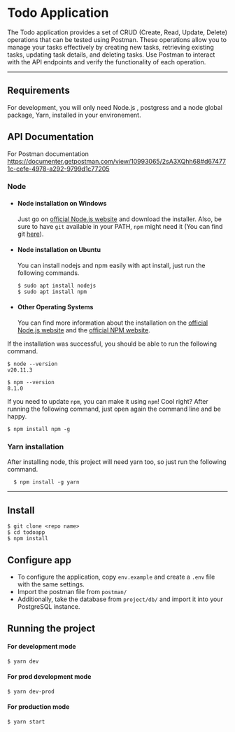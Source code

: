 # Todo Application

The Todo application provides a set of CRUD (Create, Read, Update, Delete) operations that can be tested using Postman. These operations allow you to manage your tasks effectively by creating new tasks, retrieving existing tasks, updating task details, and deleting tasks. Use Postman to interact with the API endpoints and verify the functionality of each operation.

---
## Requirements

For development, you will only need Node.js , postgress and a node global package, Yarn, installed in your environement.

## API Documentation 

For Postman documentation
 https://documenter.getpostman.com/view/10993065/2sA3XQhh68#d674771c-cefe-4978-a292-9799d1c77205

### Node
- #### Node installation on Windows

  Just go on [official Node.js website](https://nodejs.org/) and download the installer.
Also, be sure to have `git` available in your PATH, `npm` might need it (You can find git [here](https://git-scm.com/)).

- #### Node installation on Ubuntu

  You can install nodejs and npm easily with apt install, just run the following commands.

      $ sudo apt install nodejs
      $ sudo apt install npm


- #### Other Operating Systems
  You can find more information about the installation on the [official Node.js website](https://nodejs.org/) and the [official NPM website](https://npmjs.org/).

If the installation was successful, you should be able to run the following command.

    $ node --version
    v20.11.3

    $ npm --version
    8.1.0

If you need to update `npm`, you can make it using `npm`! Cool right? After running the following command, just open again the command line and be happy.

    $ npm install npm -g

###
### Yarn installation
  After installing node, this project will need yarn too, so just run the following command.

      $ npm install -g yarn

---

## Install

    $ git clone <repo name>
    $ cd todoapp
    $ npm install

## Configure app
- To configure the application, copy `env.example` and create a `.env` file with the same settings.
- Import the  postman file from `postman/`
- Additionally, take the database from `project/db/` and import it into your PostgreSQL instance.


## Running the project

 #### For development mode
    $ yarn dev
    
 #### For prod development mode
    $ yarn dev-prod 
    
 #### For production mode
    $ yarn start  

